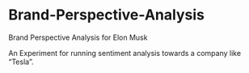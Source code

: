 # Brand-Perspective-Analysis
Brand Perspective Analysis for Elon Musk

An Experiment for running sentiment analysis towards a company like “Tesla”.

